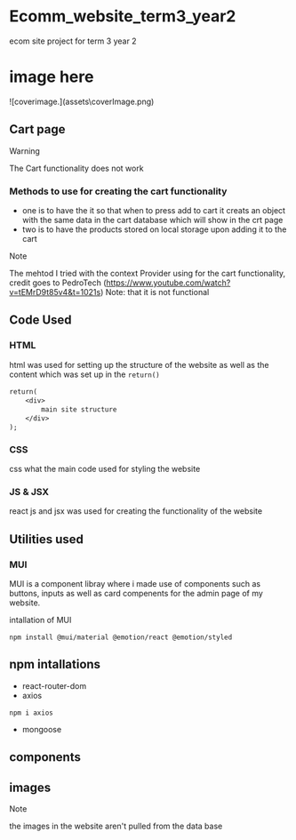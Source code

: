 <h1> Ecomm_website_term3_year2 </h1>
 ecom site project for term 3 year 2 

<h1>image here</h1>
<!-- image here -->
![coverimage.](assets\coverImage.png)

## Cart page

> [!WARNING]
> The Cart functionality does not work 

### Methods to use for creating the cart functionality
- one is to have the it so that when to press add to cart it creats an object with the same data in the cart database which will show in the crt page 
- two is to have the products stored on local storage upon adding it to the cart

> [!NOTE]
> The mehtod I tried with the context Provider using for the cart functionality, credit goes to PedroTech (https://www.youtube.com/watch?v=tEMrD9t85v4&t=1021s) Note: that it is not functional

## Code Used 

### HTML
html was used for setting up the structure of the website as well as the content which was set up in the `return()`
```
return(
    <div>
        main site structure
    </div>
);
```

### CSS
css what the main code used for styling the website

### JS & JSX
react js and jsx was used for creating the functionality of the website 

## Utilities used 

### MUI
MUI is a component libray where i made use of components such as buttons, inputs as well as card compenents for the admin page of my website. 

intallation of MUI

```
npm install @mui/material @emotion/react @emotion/styled
```
## npm intallations 
- react-router-dom
- axios
```
npm i axios
```
-  mongoose


## components 

## images 
> [!NOTE]
> the images in the website aren't pulled from the data base 